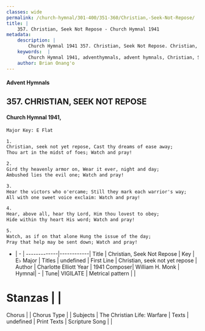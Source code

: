 ```yaml
---
classes: wide
permalink: /church-hymnal/301-400/351-360/Christian,-Seek-Not-Repose/
title: |
    357. Christian, Seek Not Repose - Church Hymnal 1941
metadata:
    description: |
        Church Hymnal 1941 357. Christian, Seek Not Repose. Christian, seek not yet repose, Cast thy dreams of ease away; Thou art in the midst of foes; Watch and pray! 
    keywords:  |
        Church Hymnal 1941, adventhymnals, advent hymnals, Christian, Seek Not Repose, Christian, seek not yet repose. 
    author: Brian Onang'o
---
```


#### Advent Hymnals
## 357. CHRISTIAN, SEEK NOT REPOSE
####  Church Hymnal 1941,

```txt
Major Key: E Flat

1.
Christian, seek not yet repose, Cast thy dreams of ease away;
Thou art in the midst of foes; Watch and pray!

2.
Gird thy heavenly armor on, Wear it ever, night and day;
Ambushed lies the evil one; Watch and pray!

3.
Hear the victors who o'ercame; Still they mark each warrior's way;
All with one sweet voice exclaim: Watch and pray!

4.
Hear, above all, hear thy Lord, Him thou lovest to obey;
Hide within thy heart His word; Watch and pray!

5.
Watch, as if on that alone Hung the issue of the day;
Pray that help may be sent down; Watch and pray!

```

- |   -  |
-------------|------------|
Title | Christian, Seek Not Repose |
Key | E♭ Major |
Titles | undefined |
First Line | Christian, seek not yet repose |
Author | Charlotte Elliott
Year | 1941
Composer| William H. Monk |
Hymnal|  - |
Tune| VIGILATE |
Metrical pattern | |
# Stanzas |  |
Chorus |  |
Chorus Type |  |
Subjects | The Christian Life: Warfare |
Texts | undefined |
Print Texts | 
Scripture Song |  |
    
